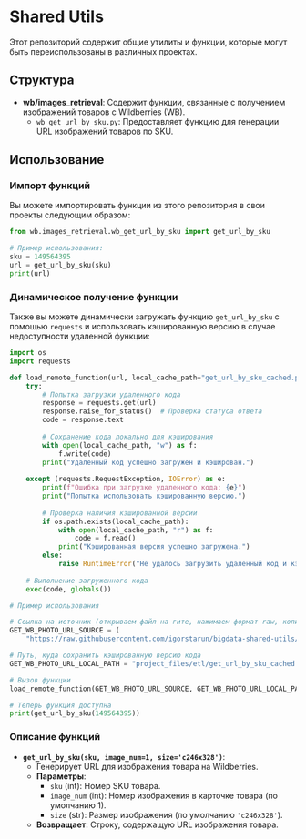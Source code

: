 
# Shared Utils

Этот репозиторий содержит общие утилиты и функции, которые могут быть переиспользованы в различных проектах.

## Структура

- **wb/images_retrieval**: Содержит функции, связанные с получением изображений товаров с Wildberries (WB).
  - `wb_get_url_by_sku.py`: Предоставляет функцию для генерации URL изображений товаров по SKU.

## Использование

### Импорт функций

Вы можете импортировать функции из этого репозитория в свои проекты следующим образом:

```python
from wb.images_retrieval.wb_get_url_by_sku import get_url_by_sku

# Пример использования:
sku = 149564395
url = get_url_by_sku(sku)
print(url)
```

### Динамическое получение функции

Также вы можете динамически загружать функцию `get_url_by_sku` с помощью `requests` и использовать кэшированную версию в случае недоступности удаленной функции:

```python
import os
import requests

def load_remote_function(url, local_cache_path="get_url_by_sku_cached.py"):
    try:
        # Попытка загрузки удаленного кода
        response = requests.get(url)
        response.raise_for_status()  # Проверка статуса ответа
        code = response.text
        
        # Сохранение кода локально для кэширования
        with open(local_cache_path, "w") as f:
            f.write(code)
        print("Удаленный код успешно загружен и кэширован.")
        
    except (requests.RequestException, IOError) as e:
        print(f"Ошибка при загрузке удаленного кода: {e}")
        print("Попытка использовать кэшированную версию.")
        
        # Проверка наличия кэшированной версии
        if os.path.exists(local_cache_path):
            with open(local_cache_path, "r") as f:
                code = f.read()
            print("Кэшированная версия успешно загружена.")
        else:
            raise RuntimeError("Не удалось загрузить удаленный код и кэшированная версия отсутствует.")
    
    # Выполнение загруженного кода
    exec(code, globals())

# Пример использования

# Ссылка на источник (открываем файл на гите, нажимаем формат raw, копируем ссылку)
GET_WB_PHOTO_URL_SOURCE = (
    "https://raw.githubusercontent.com/igorstarun/bigdata-shared-utils/main/wb/images_retrieval/wb_get_url_by_sku.py")

# Путь, куда сохранить кэшированную версию кода
GET_WB_PHOTO_URL_LOCAL_PATH = "project_files/etl/get_url_by_sku_cached.py"

# Вызов функции
load_remote_function(GET_WB_PHOTO_URL_SOURCE, GET_WB_PHOTO_URL_LOCAL_PATH)

# Теперь функция доступна
print(get_url_by_sku(149564395))
```

### Описание функций

- **`get_url_by_sku(sku, image_num=1, size='c246x328')`**: 
  - Генерирует URL для изображения товара на Wildberries.
  - **Параметры**:
    - `sku` (int): Номер SKU товара.
    - `image_num` (int): Номер изображения в карточке товара (по умолчанию 1).
    - `size` (str): Размер изображения (по умолчанию `'c246x328'`).
  - **Возвращает**: Строку, содержащую URL изображения товара.
